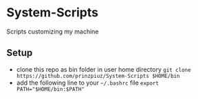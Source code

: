 # System-Scripts

Scripts customizing my machine

## Setup

- clone this repo as bin folder in user home directory
    `git clone https://github.com/prinzpiuz/System-Scripts $HOME/bin`
- add the following line to your `~/.bashrc` file
    `export PATH="$HOME/bin:$PATH"`
